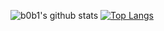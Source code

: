 ![b0b1's github stats](https://github-readme-stats.vercel.app/api?username=0xb0b1&hide=issues&show_icons=true&count_private=true&show_icons=true&include_all_commits=true)
[![Top Langs](https://github-readme-stats.vercel.app/api/top-langs/?username=0xb0b1&langs_count=7&hide=HTML&layout=compact&text_colorFFFFFF)](https://github.com/0xb0b1/github-readme-stats)

